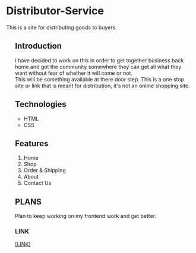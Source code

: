 # Distributor-Service
This is a site for distributing goods to buyers.<br>

<ol>
<h2><b>Introduction</b></h2>
I have decided to work on this in order to get together business back home and get the community somewhere they can get all what they want without fear of whether it will come or not.<br>
This will be something available at there door step. This is a one stop site or link that is meant for distribution, it's not an online shopping site.

<h2>Technologies</h2>
<ul>
<li>HTML
<li>CSS
</ul>

<h2><b>Features</b></h2>
  <ol value="1">
   <li>Home</li>
   <li>Shop</li>
   <li>Order & Shipping</li>
   <li>About</li>
   <li>Contact Us</li>
  </ol>

<h2>PLANS</h2>
Plan to keep working on my frontend work and get better.

<h3><b>LINK</b></h3>
 <a href="https://ezeboss.github.io/Distributor-Service/">[LINK]</a>


 
